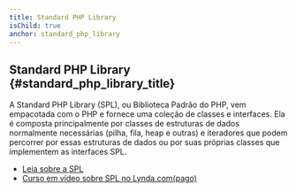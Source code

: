 ```yaml
---
title: Standard PHP Library
isChild: true
anchor: standard_php_library
---
```


## Standard PHP Library {#standard_php_library_title}

A Standard PHP Library (SPL), ou Biblioteca Padrão do PHP, vem empacotada com o PHP e fornece uma coleção de classes e 
interfaces. Ela é composta principalmente por classes de estruturas de dados normalmente necessárias (pilha, fila, heap 
e outras) e iteradores que podem percorrer por essas estruturas de dados ou por suas próprias classes que implementem as 
interfaces SPL.

* [Leia sobre a SPL][spl]
* [Curso em vídeo sobre SPL no Lynda.com(pago)][spllynda]

[spl]: https://php.net/book.spl
[spllynda]: https://www.lynda.com/PHP-tutorials/Up-Running-Standard-PHP-Library/175038-2.html
